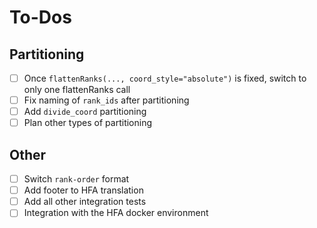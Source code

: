 # To-Dos

## Partitioning

- [ ] Once `flattenRanks(..., coord_style="absolute")` is fixed, switch to only one flattenRanks call
- [ ] Fix naming of `rank_ids` after partitioning
- [ ] Add `divide_coord` partitioning
- [ ] Plan other types of partitioning

## Other

- [ ] Switch `rank-order` format
- [ ] Add footer to HFA translation
- [ ] Add all other integration tests
- [ ] Integration with the HFA docker environment
